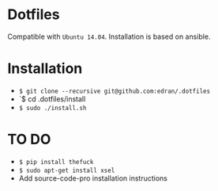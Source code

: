 # Dotfiles

Compatible with `Ubuntu 14.04`. Installation is based on ansible.

# Installation
* `$ git clone --recursive git@github.com:edran/.dotfiles`
* `$ cd .dotfiles/install
* `$ sudo ./install.sh`

# TO DO
* `$ pip install thefuck`
* `$ sudo apt-get install xsel`
* Add source-code-pro installation instructions
